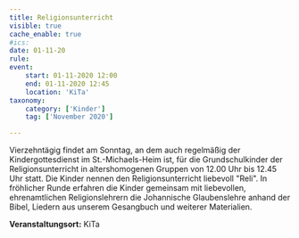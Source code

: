```yaml
---
title: Religionsunterricht
visible: true
cache_enable: true
#ics: 
date: 01-11-20
rule: 
event:
	start: 01-11-2020 12:00
	end: 01-11-2020 12:45
	location: 'KiTa'
taxonomy:
	category: ['Kinder']
	tag: ['November 2020']

---
```

Vierzehntägig findet am Sonntag, an dem auch regelmäßig der Kindergottesdienst im St.-Michaels-Heim ist, für die Grundschulkinder der Religionsunterricht in altershomogenen Gruppen von 12.00 Uhr bis 12.45 Uhr statt. Die Kinder nennen den Religionsunterricht liebevoll "Reli". In fröhlicher Runde erfahren die Kinder gemeinsam mit liebevollen, ehrenamtlichen Religionslehrern die Johannische Glaubenslehre anhand der Bibel, Liedern aus unserem Gesangbuch und weiterer Materialien.



**Veranstaltungsort:** KiTa

